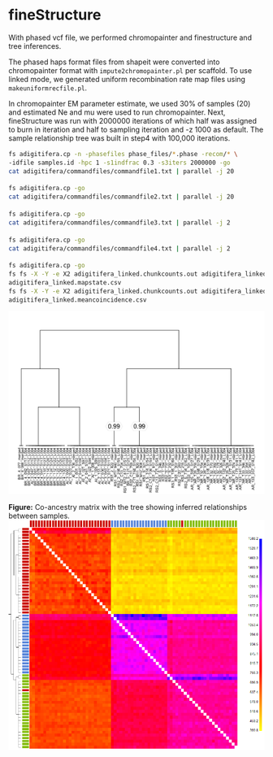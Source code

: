 fineStructure
================

With phased vcf file, we performed chromopainter and finestructure and
tree inferences.

The phased haps format files from shapeit were converted into
chromopainter format with `impute2chromopainter.pl` per scaffold. To use
linked mode, we generated uniform recombination rate map files using
`makeuniformrecfile.pl`.

In chromopainter EM parameter estimate, we used 30% of samples (20) and
estimated Ne and mu were used to run chromopainter. Next, fineStructure
was run with 2000000 iterations of which half was assigned to burn in
iteration and half to sampling iteration and -z 1000 as default. The
sample relationship tree was built in step4 with 100,000 iterations.

``` bash
fs adigitifera.cp -n -phasefiles phase_files/*.phase -recom/* \
-idfile samples.id -hpc 1 -s1indfrac 0.3 -s3iters 2000000 -go
cat adigitifera/commandfiles/commandfile1.txt | parallel -j 20

fs adigitifera.cp -go
cat adigitifera/commandfiles/commandfile2.txt | parallel -j 20

fs adigitifera.cp -go
cat adigitifera/commandfiles/commandfile3.txt | parallel -j 2

fs adigitifera.cp -go
cat adigitifera/commandfiles/commandfile4.txt | parallel -j 2

fs adigitifera.cp -go
fs fs -X -Y -e X2 adigitifera_linked.chunkcounts.out adigitifera_linked_tree.xml \
adigitifera_linked.mapstate.csv
fs fs -X -Y -e X2 adigitifera_linked.chunkcounts.out adigitifera_linked_mcmc.xml \
adigitifera_linked.meancoincidence.csv
```

![](x20.finestructure_files/figure-gfm/unnamed-chunk-3-1.png)<!-- -->

**Figure:** Co-ancestry matrix with the tree showing inferred
relationships between samples. ![img](figures/fs_co-ancestry_matrix.png)
